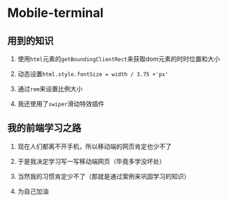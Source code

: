 # Mobile-terminal

## 用到的知识

1. 使用`html`元素的`getBoundingClientRect`来获取dom元素的时时位置和大小

2. 动态设置`html.style.fontSize = width / 3.75 +'px'`

3. 通过`rem`来设置比例大小

4. 我还使用了`swiper`滑动特效插件


## 我的前端学习之路

1. 现在人们都离不开手机，所以移动端的网页肯定也少不了

2. 于是我决定学习写一写移动端网页（毕竟多学没坏处）

3. 当然我的习惯肯定少不了（那就是通过案例来巩固学习的知识）

4. 为自己加油
